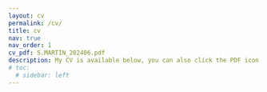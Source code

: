 ```yaml
---
layout: cv
permalink: /cv/
title: cv
nav: true
nav_order: 1
cv_pdf: S.MARTIN_202406.pdf
description: My CV is available below, you can also click the PDF icon above to download an equivalent PDF.
# toc:
  # sidebar: left
---
```

